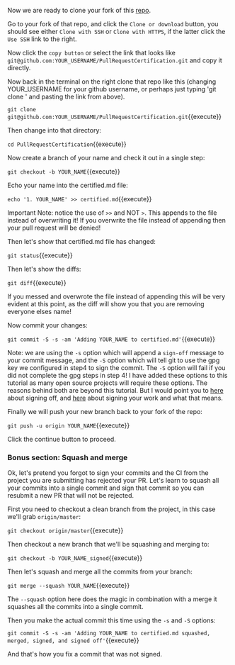 Now we are ready to clone your fork of this
[repo](https://github.com/GitCertifiedCollaborator/PullRequestCertification).

Go to your fork of that repo, and click the `Clone or download` button,
you should see either `Clone with SSH` or `Clone with HTTPS`, if the
latter click the `Use SSH` link to the right.

Now click the `copy button` or select the link that looks like
`git@github.com:YOUR_USERNAME/PullRequestCertification.git`
and copy it directly.

Now back in the terminal on the right clone that repo like this
(changing YOUR_USERNAME for your github username, or perhaps just typing
'git clone ' and pasting the link from above).

`git clone git@github.com:YOUR_USERNAME/PullRequestCertification.git`{{execute}}

Then change into that directory:

`cd PullRequestCertification`{{execute}}

Now create a branch of your name and check it out in a single step:

`git checkout -b YOUR_NAME`{{execute}}

Echo your name into the certified.md file:

`echo '1. YOUR_NAME' >> certified.md`{{execute}}

Important Note: notice the use of `>>` and NOT `>`.  This appends to the
file instead of overwriting it! If you overwrite the file instead of
appending then your pull request will be denied!

Then let's show that certified.md file has changed:

`git status`{{execute}}

Then let's show the diffs:

`git diff`{{execute}}

If you messed and overwrote the file instead of appending this will be
very evident at this point, as the diff will show you that you are removing everyone
elses name!

Now commit your changes:

`git commit -S -s -am 'Adding YOUR_NAME to certified.md'`{{execute}}

  Note: we are using the `-s` option which will append a `sign-off` message to your commit message, and the `-S` option which will tell git to use the gpg key we configured in step4 to sign the commit.  The `-S` option will fail if you did not complete the gpg steps in step 4!  I have added these options to this tutorial as many open source projects will require these options.  The reasons behind both are beyond this tutorial.  But I would point you to [here](https://stackoverflow.com/questions/1962094/what-is-the-sign-off-feature-in-git-for) about signing off, and [here](https://git-scm.com/book/en/v2/Git-Tools-Signing-Your-Work) about signing your work and what that means.

Finally we will push your new branch back to your fork of the repo:

`git push -u origin YOUR_NAME`{{execute}}

Click the continue button to proceed.

### Bonus section: Squash and merge

Ok, let's pretend you forgot to sign your commits and the CI from the project you are submitting has rejected your PR.  Let's learn to squash all your commits into a single commit and sign that commit so you can resubmit a new PR that will not be rejected.

First you need to checkout a clean branch from the project, in this case we'll grab `origin/master`:

`git checkout origin/master`{{execute}}

Then checkout a new branch that we'll be squashing and merging to:

`git checkout -b YOUR_NAME_signed`{{execute}}

Then let's squash and merge all the commits from your branch:

`git merge --squash YOUR_NAME`{{execute}}

The `--squash` option here does the magic in combination with a merge it squashes all the commits into a single commit.

Then you make the actual commit this time using the `-s` and `-S` options:

`git commit -S -s -am 'Adding YOUR_NAME to certified.md squashed, merged, signed, and signed off'`{{execute}}

And that's how you fix a commit that was not signed.
